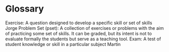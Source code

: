 # Glossary

Exercise: A question designed to develop a specific skill or set of skills
Jorge
Problem Set (pset): A collection of exercises or problems with the aim of practicing some set of skills. It can be graded, but its intent is not to evaluate formally the students but serve as a teaching tool.
Exam: A test of student knowledge or skill in a particular subject
Martin
